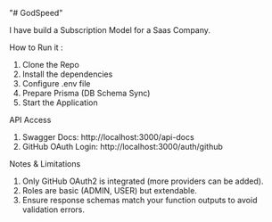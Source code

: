"# GodSpeed" 

I have build a Subscription Model for a Saas Company.

How to Run it :

  1. Clone the Repo
  2. Install the dependencies
  3. Configure .env file
  4. Prepare Prisma (DB Schema Sync)
  5. Start the Application


API Access
  1. Swagger Docs: http://localhost:3000/api-docs
  2. GitHub OAuth Login: http://localhost:3000/auth/github


Notes & Limitations

  1. Only GitHub OAuth2 is integrated (more providers can be added).
  2. Roles are basic (ADMIN, USER) but extendable.
  3. Ensure response schemas match your function outputs to avoid validation errors.

